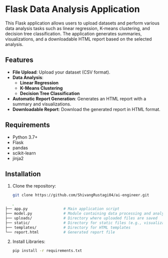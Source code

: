# Flask Data Analysis Application

This Flask application allows users to upload datasets and perform various data analysis tasks such as linear regression, K-means clustering, and decision tree classification. The application generates summaries, visualizations, and a downloadable HTML report based on the selected analysis.

## Features

- **File Upload**: Upload your dataset (CSV format).
- **Data Analysis**:
  - **Linear Regression**
  - **K-Means Clustering**
  - **Decision Tree Classification**
- **Automatic Report Generation**: Generates an HTML report with a summary and visualizations.
- **Downloadable Report**: Download the generated report in HTML format.

## Requirements

- Python 3.7+
- Flask
- pandas
- scikit-learn
- jinja2

## Installation

1. Clone the repository:

   ```bash
   git clone https://github.com/ShivangRustagi04/ai-engineer.git
   ```


```bash
   .
├── app.py                # Main application script
├── model.py              # Module containing data processing and analysis functions
├── uploads/              # Directory where uploaded files are saved
├── static/               # Directory for static files (e.g., visualizations)
├── templates/            # Directory for HTML templates
└── report.html           # Generated report file
```

2. Install Libraries:
   ```bash
   pip install -r requirements.txt
   ```

   
